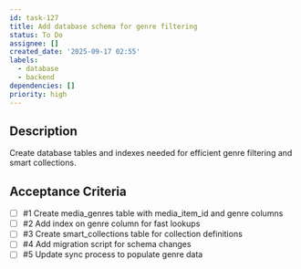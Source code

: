 ```yaml
---
id: task-127
title: Add database schema for genre filtering
status: To Do
assignee: []
created_date: '2025-09-17 02:55'
labels:
  - database
  - backend
dependencies: []
priority: high
---
```


## Description

Create database tables and indexes needed for efficient genre filtering and smart collections.

## Acceptance Criteria
<!-- AC:BEGIN -->
- [ ] #1 Create media_genres table with media_item_id and genre columns
- [ ] #2 Add index on genre column for fast lookups
- [ ] #3 Create smart_collections table for collection definitions
- [ ] #4 Add migration script for schema changes
- [ ] #5 Update sync process to populate genre data
<!-- AC:END -->
